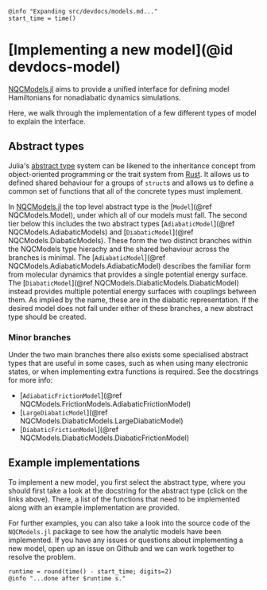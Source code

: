 ```@setup logging
@info "Expanding src/devdocs/models.md..."
start_time = time()
```
# [Implementing a new model](@id devdocs-model)

[NQCModels.jl](@ref) aims to provide a unified interface for defining model
Hamiltonians for nonadiabatic dynamics simulations.

Here, we walk through the implementation of a few different types of model to
explain the interface.

## Abstract types

Julia's [abstract type](https://docs.julialang.org/en/v1/manual/types/#man-abstract-types)
system can be likened to the inheritance concept from object-oriented programming or the
trait system from [Rust](https://doc.rust-lang.org/book/ch10-02-traits.html).
It allows us to defined shared behaviour for a groups of `struct`s and allows us to define
a common set of functions that all of the concrete types must implement.

In [NQCModels.jl](@ref) the top level abstract type is the [`Model`](@ref NQCModels.Model),
under which all of our models must fall.
The second tier below this includes the two abstract types
[`AdiabaticModel`](@ref NQCModels.AdiabaticModels) and
[`DiabaticModel`](@ref NQCModels.DiabaticModels).
These form the two distinct branches within the NQCModels type hierachy and the
shared behaviour across the branches is minimal.
The [`AdiabaticModel`](@ref NQCModels.AdiabaticModels.AdiabaticModel)
describes the familiar form from molecular dynamics that provides a single potential energy surface.
The [`DiabaticModel`](@ref NQCModels.DiabaticModels.DiabaticModel) instead provides 
multiple potential energy surfaces with couplings between them. As implied by the name,
these are in the diabatic representation.
If the desired model does not fall under either of these branches, a new abstract type
should be created.

### Minor branches

Under the two main branches there also exists some specialised abstract types that are
useful in some cases, such as when using many electronic states, or when implementing
extra functions is required. See the docstrings for more info:

- [`AdiabaticFrictionModel`](@ref NQCModels.FrictionModels.AdiabaticFrictionModel)
- [`LargeDiabaticModel`](@ref NQCModels.DiabaticModels.LargeDiabaticModel)
- [`DiabaticFrictionModel`](@ref NQCModels.DiabaticModels.DiabaticFrictionModel)

## Example implementations

To implement a new model, you first select the abstract type, where you should first take a look
at the docstring for the abstract type (click on the links above). There, a list of the functions 
that need to be implemented along with an example implementation are provided.

For further examples, you can also take a look into the source code of the `NQCModels.jl`
package to see how the analytic models have been implemented. 
If you have any issues or questions about implementing a new model, open up an issue on
Github and we can work together to resolve the problem. 
```@setup logging
runtime = round(time() - start_time; digits=2)
@info "...done after $runtime s."
```

